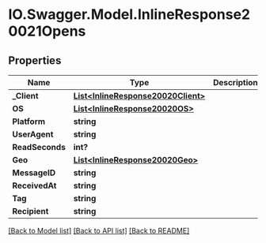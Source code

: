 # IO.Swagger.Model.InlineResponse20021Opens
## Properties

Name | Type | Description | Notes
------------ | ------------- | ------------- | -------------
**_Client** | [**List&lt;InlineResponse20020Client&gt;**](InlineResponse20020Client.md) |  | [optional] 
**OS** | [**List&lt;InlineResponse20020OS&gt;**](InlineResponse20020OS.md) |  | [optional] 
**Platform** | **string** |  | [optional] 
**UserAgent** | **string** |  | [optional] 
**ReadSeconds** | **int?** |  | [optional] 
**Geo** | [**List&lt;InlineResponse20020Geo&gt;**](InlineResponse20020Geo.md) |  | [optional] 
**MessageID** | **string** |  | [optional] 
**ReceivedAt** | **string** |  | [optional] 
**Tag** | **string** |  | [optional] 
**Recipient** | **string** |  | [optional] 

[[Back to Model list]](../README.md#documentation-for-models) [[Back to API list]](../README.md#documentation-for-api-endpoints) [[Back to README]](../README.md)

